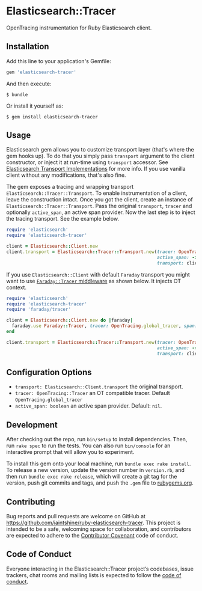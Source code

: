 # Elasticsearch::Tracer

OpenTracing instrumentation for Ruby Elasticsearch client.

## Installation

Add this line to your application's Gemfile:

```ruby
gem 'elasticsearch-tracer'
```

And then execute:

    $ bundle

Or install it yourself as:

    $ gem install elasticsearch-tracer

## Usage

Elasticsearch gem allows you to customize transport layer (that's where the gem hooks up). To do that you simply pass `transport` argument to the client constructor, or inject it at run-time using `transport` accessor. See [Elasticsearch Transport Implementations](https://github.com/elastic/elasticsearch-ruby/tree/master/elasticsearch-transport#transport-implementations) for more info. If you use vanilla client without any modifications, that's also fine. 

The gem exposes a tracing and wrapping transport `Elasticsearch::Tracer::Transport`. To enable instrumentation of a client, leave the construction intact. Once you got the client, create an instance of `Elasticsearch::Tracer::Transport`. Pass the original `transport`, `tracer` and optionally `active_span`, an active span provider. Now the last step is to inject the tracing transport. See the example below.

```ruby
require 'elasticsearch'
require 'elasticsearch-tracer'

client = Elasticsearch::Client.new
client.transport = Elasticsearch::Tracer::Transport.new(tracer: OpenTracing.global_tracer,
                                                        active_span: -> { OpenTracing.global_tracer.active_span },
                                                        transport: client.transport)
```

If you use `Elasticsearch::Client` with default `Faraday` transport you might want to use [`Faraday::Tracer` middleware](https://github.com/iaintshine/ruby-faraday-tracer) as shown below. It injects OT context.

```ruby
require 'elasticsearch'
require 'elasticsearch-tracer'
require 'faraday/tracer'

client = Elasticsearch::Client.new do |faraday|
  faraday.use Faraday::Tracer, tracer: OpenTracing.global_tracer, span: -> { OpenTracing.global_tracer.active_span }
end

client.transport = Elasticsearch::Tracer::Transport.new(tracer: OpenTracing.global_tracer,
                                                        active_span: -> { OpenTracing.global_tracer.active_span },
                                                        transport: client.transport)
```

## Configuration Options

* `transport: Elasticsearch::Client.transport` the original transport.
* `tracer: OpenTracing::Tracer` an OT compatible tracer. Default `OpenTracing.global_tracer`
* `active_span: boolean` an active span provider. Default: `nil`.

## Development

After checking out the repo, run `bin/setup` to install dependencies. Then, run `rake spec` to run the tests. You can also run `bin/console` for an interactive prompt that will allow you to experiment.

To install this gem onto your local machine, run `bundle exec rake install`. To release a new version, update the version number in `version.rb`, and then run `bundle exec rake release`, which will create a git tag for the version, push git commits and tags, and push the `.gem` file to [rubygems.org](https://rubygems.org).

## Contributing

Bug reports and pull requests are welcome on GitHub at https://github.com/iaintshine/ruby-elasticsearch-tracer. This project is intended to be a safe, welcoming space for collaboration, and contributors are expected to adhere to the [Contributor Covenant](http://contributor-covenant.org) code of conduct.

## Code of Conduct

Everyone interacting in the Elasticsearch::Tracer project’s codebases, issue trackers, chat rooms and mailing lists is expected to follow the [code of conduct](https://github.com/iaintshine/ruby-elasticsearch-tracer/blob/master/CODE_OF_CONDUCT.md).
